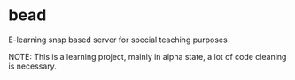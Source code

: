bead
====

E-learning snap based server for special teaching purposes

NOTE: This is a learning project, mainly in alpha state,
a lot of code cleaning is necessary.

